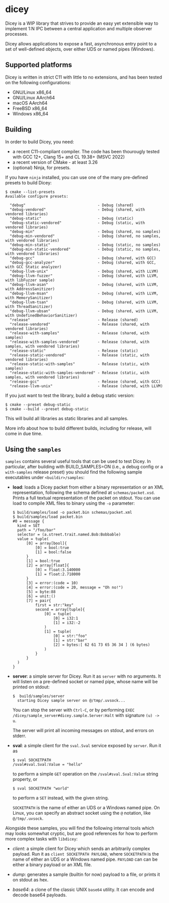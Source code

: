 # dicey

Dicey is a WIP library that strives to provide an easy yet extensible way to implement 1:N IPC between a central
application and multiple observer processes.

Dicey allows applications to expose a fast, asynchronous entry point to a set of well-defined objects, over either UDS or
named pipes (Windows).

## Supported platforms

Dicey is written in strict C11 with little to no extensions, and has been tested on the following configurations:

- GNU/Linux x86_64
- GNU/Linux AArch64
- macOS AArch64
- FreeBSD x86_64
- Windows x86_64

## Building

In order to build Dicey, you need:

- a recent C11-compliant compiler. The code has been thourougly tested with GCC 12+, Clang 15+ and CL 19.38+ (MSVC 2022)
- a recent version of CMake  - at least 3.26
- (optional) Ninja, for presets.

If you have `ninja` installed, you can use one of the many pre-defined presets to build Dicey:

```
$ cmake --list-presets
Available configure presets:

  "debug"                                - Debug (shared)
  "debug-vendored"                       - Debug (shared, with vendored libraries)
  "debug-static"                         - Debug (static)
  "debug-static-vendored"                - Debug (static, with vendored libraries)
  "debug-min"                            - Debug (shared, no samples)
  "debug-min-vendored"                   - Debug (shared, no samples, with vendored libraries)
  "debug-min-static"                     - Debug (static, no samples)
  "debug-min-static-vendored"            - Debug (static, no samples, with vendored libraries)
  "debug-gcc"                            - Debug (shared, with GCC)
  "debug-gcc-analyzer"                   - Debug (shared, with GCC, with GCC Static analyzer)
  "debug-llvm-unix"                      - Debug (shared, with LLVM)
  "debug-llvm-fuzzer"                    - Debug (shared, with LLVM, with libFuzzer sample)
  "debug-llvm-asan"                      - Debug (shared, with LLVM, with AddressSanitizer)
  "debug-llvm-msan"                      - Debug (shared, with LLVM, with MemorySanitizer)
  "debug-llvm-tsan"                      - Debug (shared, with LLVM, with ThreadSanitizer)
  "debug-llvm-ubsan"                     - Debug (shared, with LLVM, with UndefinedBehaviorSanitizer)
  "release"                              - Release (shared)
  "release-vendored"                     - Release (shared, with vendored libraries)
  "release-with-samples"                 - Release (shared, with samples)
  "release-with-samples-vendored"        - Release (shared, with samples, with vendored libraries)
  "release-static"                       - Release (static)
  "release-static-vendored"              - Release (static, with vendored libraries)
  "release-static-with-samples"          - Release (static, with samples)
  "release-static-with-samples-vendored" - Release (static, with samples, with vendored libraries)
  "release-gcc"                          - Release (shared, with GCC)
  "release-llvm-unix"                    - Release (shared, with LLVM)
```

If you just want to test the library, build a debug static version:

```
$ cmake --preset debug-static
$ cmake --build --preset debug-static
```

This will build all libraries as static libraries and all samples.

More info about how to build different builds, including for release, will come in due time.

## Using the `samples`

`samples` contains several useful tools that can be used to test Dicey.
In particular, after building with BUILD_SAMPLES=ON (i.e., a debug config or a `with-samples` release preset) you should
find the following sample executables under `<buildir>/samples`:

- **load**: loads a Dicey packet from either a binary representation or an XML representation, following the schema defined
  at `schemas/packet.xsd`. Prints a full textual representation of the packet on stdout.
  You can use load to compile XML files to binary using the `-o` parameter:

  ```
  $ build/samples/load -o packet.bin schemas/packet.xml
  $ build/samples/load packet.bin
  #0 = message {
    kind = SET
    path = "/foo/bar"
    selector = (a.street.trait.named.Bob:Bobbable)
    value = tuple(
        [0] = array[bool]{
            [0] = bool:true
            [1] = bool:false
        }
        [1] = bool:true
        [2] = array[float]{
            [0] = float:3.140000
            [1] = float:2.718000
        }
        [3] = error:(code = 10)
        [4] = error:(code = 20, message = "Oh no!")
        [5] = byte:88
        [6] = unit:()
        [7] = pair{
            first = str:"key"
            second = array[tuple]{
                [0] = tuple(
                    [0] = i32:1
                    [1] = i32:-2
                )
                [1] = tuple(
                    [0] = str:"foo"
                    [1] = str:"bar"
                    [2] = bytes:[ 62 61 73 65 36 34 ] (6 bytes)
                )
            }
        }
    )
  }
  ```

- **server**: a simple server for Dicey. Run it as `server` with no arguments. It will listen on a pre-defined socket or
  named pipe, whose name will be printed on stdout:

  ```
  $  build/samples/server
    starting Dicey sample server on @/tmp/.uvsock...
  ```

  You can stop the server with `Ctrl-C`, or by performing `EXEC /dicey/sample_server#dicey.sample.Server:Halt` with
  signature `(u) -> u`.

  The server will print all incoming messages on stdout, and errors on stderr.

- **sval**: a simple client for the `sval.Sval` service exposed by `server`.
  Run it as

  ```
  $ sval SOCKETPATH
  /sval#sval.Sval:Value = "hello"
  ```

  to perform a simple `GET` operation on the `/sval#sval.Sval:Value` string property, or

  ```
  $ sval SOCKETPATH "world"
  ```

  to perform a `SET` instead, with the given string.

  `SOCKETPATH` is the name of either an UDS or a Windows named pipe. On Linux, you can specify an abstract socket using
  the `@` notation, like `@/tmp/.uvsock`.

Alongside these samples, you will find the following internal tools which may looks somewhat cryptic, but are good references
for how to perform more complex tasks with `libdicey`:

- *client*: a simple client for Dicey which sends an arbitrarily complex payload.
  Run it as `client SOCKETPATH PAYLOAD`, where `SOCKETPATH` is the name of either an UDS or a Windows named pipe.
  `PAYLOAD` can can be either a binary payload or an XML file.

- *dump*: generates a sample (builtin for now) payload to a file, or prints it on stdout as hex.

- *base64*: a clone of the classic UNIX `base64` utility. It can encode and decode base64 payloads.
